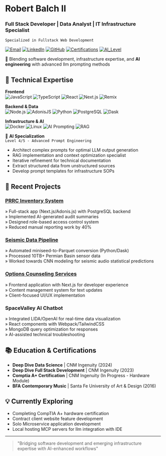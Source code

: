 # Robert Balch II
### Full Stack Developer | Data Analyst | IT Infrastructure Specialist  
`Specialized in Fullstack Web Development`

[![Email](https://img.shields.io/badge/Email-robertbalchii%40gmail.com-blue?style=flat&logo=gmail)](mailto:robertbalchii@gmail.com)
[![LinkedIn](https://img.shields.io/badge/LinkedIn-Robert_Balch_II-blue?style=flat&logo=linkedin)](https://www.linkedin.com/in/robert-balch-ii/)
[![GitHub](https://img.shields.io/badge/GitHub-RSBalchII-black?style=flat&logo=github)](https://github.com/RSBalchII)
[![Certifications](https://img.shields.io/badge/Certifications-Comptia_A+_in_progress-orange)]()
[![AI_Level](https://img.shields.io/badge/AI_Competency-L4%2F5_Advanced_Prompting-blueviolet)]()

👋 Blending software development, infrastructure expertise, and **AI engineering** with advanced llm prompting methods

## 🔧 Technical Expertise

**Frontend**  
![JavaScript](https://img.shields.io/badge/-JavaScript-F7DF1E?logo=javascript&logoColor=black)
![TypeScript](https://img.shields.io/badge/-TypeScript-3178C6?logo=typescript&logoColor=white)
![React](https://img.shields.io/badge/-React-61DAFB?logo=react&logoColor=black)
![Next.js](https://img.shields.io/badge/-Next.js-000000?logo=next.js&logoColor=white)
![Remix](https://img.shields.io/badge/-Remix-000000?logo=remix&logoColor=white)

**Backend & Data**  
![Node.js](https://img.shields.io/badge/-Node.js-339933?logo=node.js&logoColor=white)
![AdonisJS](https://img.shields.io/badge/-AdonisJS-220052?logo=adonisjs&logoColor=white)
![Python](https://img.shields.io/badge/-Python-3776AB?logo=python&logoColor=white)
![PostgreSQL](https://img.shields.io/badge/-PostgreSQL-4169E1?logo=postgresql&logoColor=white)
![Dask](https://img.shields.io/badge/-Dask-FF6F00?logo=dask&logoColor=white)

**Infrastructure & AI**  
![Docker](https://img.shields.io/badge/-Docker-2496ED?logo=docker&logoColor=white)
![Linux](https://img.shields.io/badge/-Linux-FCC624?logo=linux&logoColor=black)
![AI Prompting](https://img.shields.io/badge/-Prompt_Engineering-FF6F00?logo=openai&logoColor=white)
![RAG](https://img.shields.io/badge/-RAG_Systems-430098?logo=amazonaws&logoColor=white)

🧠 **AI Specialization**  
`Level 4/5 - Advanced Prompt Engineering`  
- Architect complex prompts for optimal LLM output generation  
- RAG implementation and context optimization specialist  
- Iterative refinement for technical documentation  
- Extract structured data from unstructured sources  
- Develop prompt templates for infrastructure SOPs  

## 🚀 Recent Projects

### [PRRC Inventory System](https://github.com/your-repo-link)
» Full-stack app (Next.js/Adonis.js) with PostgreSQL backend  
» Implemented AI-generated audit summaries  
» Designed role-based access control system  
» Reduced manual reporting work by 40%

### [Seismic Data Pipeline](https://github.com/DS-15-Project-1/CSP-Data-Container)
» Automated miniseed-to-Parquet conversion (Python/Dask)  
» Processed 10TB+ Permian Basin sensor data   
» Worked towards CNN modeling for seismic audio statistical predictions

### [Options Counseling Services](https://www.optionscounselingservices.org/)
» Frontend application with Next.js for developer experience  
» Content management system for text updates  
» Client-focused UI/UX implementation

### SpaceValley AI Chatbot
» Integrated LIDA/OpenAI for real-time data visualization  
» React components with Webpack/TailwindCSS  
» MongoDB query optimization for responses  
» AI-assisted technical troubleshooting

## 📚 Education & Certifications
- **Deep Dive Data Science** | CNM Ingenuity (2024)  
- **Deep Dive Full Stack Development** | CNM Ingenuity (2023)  
- **Comptia A+ Certification** | CNM Ingenuity (In Progress - Hardware Module)  
- **BFA Contemporary Music** | Santa Fe University of Art & Design (2016)

## 💡 Currently Exploring
- Completing CompTIA A+ hardware certification
- Contract client website feature development
- Solo Microservice application development
- Local hosting MCP servers for llm integration with IDE

---

> "Bridging software development and emerging infrastructure expertise with AI-enhanced workflows"
